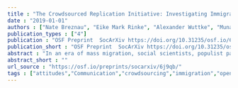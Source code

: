 ```yaml
---
title : "The Crowdsourced Replication Initiative: Investigating Immigration and Social Policy Preferences. Executive Report"
date : "2019-01-01"
authors : ["Nate Breznau", "Eike Mark Rinke", "Alexander Wuttke", "Muna Adem", "Jule Adriaans", "Amalia Alvarez-Benjumea", "Henrik Kenneth Andersen", "Daniel Auer", "Flavio Azevedo", "Oke Bahnsen", "Dave Balzer", "Gerrit Bauer", "Paul Bauer", "Markus Baumann", "Sharon Baute", "Verena Benoit", "Carl Berning", "Julian Bernauer", "Anna Berthold", "Felix Bethke", "Thomas Biegert", "Katharina Blinzler", "Johannes Blumenberg", "Thijs Bol", "Licia Bobzien", "Andrea Bohman", "Amie Bostic", "Zuzanna Brzozowska", "Katharina Burgdorf", "Kaspar Burger", "Kathrin Busch", "Juan Carlos Castillo", "Nathan Chan", "Pablo Christmann", "Roxanne Connelly", "Christian S. Czymara", "Elena Damian", "Achim Edelmann", "Alejandro Ecker", "Maureen A. Eger", "Simon Ellerbrock", "Anna Forke", "Andrea Forster", "Konstantin Gavras", "Vernon Gayle", "Chris Gaasendam", "Theresa Gessler", "Timo Gnambs", "Amelie Godefroidt", "Alexander Greinert", "Martin Gross", "Max Gromping", "Stefan Gruber", "Tobias Gummer", "Andreas Hadjar", "Jan Paul Heisig", "Sebastian Hellmeier", "Stefanie Heyne", "Magdalena Hirsch", "Mikael Hjerm", "Oshrat Hochman", "Jan H. Hoffler", "Andreas Hovermann", "Nora Huth", "Sophia Hunger", "Christian Hunkler", "Zsofia Ignacz", "Laura Jacobs", "Jannes Jacobsen", "Bastian Jaeger", "Sebastian Jungkunz", "Nils Jungmann", "Mathias Kauff", "Manuel Kleinert", "Julia Klinger", "Jan-Philipp Kolb", "Marta Kolczynska", "John Kuk", "Katharina Kunissen", "Dafina Kurti", "Philipp M. Lersch", "Lea-Maria Lobel", "Philipp Lutscher", "Matthias Mader", "Joan Madia", "Natalia Malancu", "Luis Maldonado", "Helge Marahrens", "Nicole Martin", "Paul Martinez", "Jochen Mayerl", "Oscar Jose Mayorga", "Patricia McManus", "Cecil Meeusen", "Daniel Meierrieks", "Jonathan Mellon", "Friedolin Merhout", "Samuel Merk", "Daniel Meyer", "Leticia Micheli", "Jonathan Mijs", "Cristobal Moya", "Marcel Neunhoeffer", "Daniel Nust", "Olav Nygard", "Fabian Ochsenfeld", "Gunnar Otte", "Anna Pechenkina", "Christopher Prosser", "Louis Raes", "Kevin Ralston", "Miguel Ramos", "Arne Roets", "Jonathan Rogers", "Guido Ropers", "Robin Samuel", "Gregor Sand", "Ariela Schachter", "Merlin Schaeffer", "David Schieferdecker", "Elmar Schlueter", "Katja Schmidt", "Regine Schmidt", "Alexander Schmidt-Catran", "Claudia Schmiedeberg", "Jurgen Schneider", "Martijn Schoonvelde", "Julia Schulte-Cloos", "Sandy Schumann", "Reinhard Schunck", "Jurgen Schupp", "Julian Seuring", "Henning Silber", "Willem Sleegers", "Nico Sonntag", "Alexander Staudt", "Nadia Steiber", "Nils Steiner", "Sebastian Sternberg", "Dieter Stiers", "Erich Striessnig", "Dragana Stojmenovska", "Nora Storz", "Anne-Kathrin Stroppe", "Janna Teltemann", "Andrey Tibajev", "Brian B. Tung", "Giacomo Vagni", "Jasper Van Assche", "Meta {van der Linden}", "Jolanda {van der Noll}", "Arno Van Hootegem", "Stefan Vogtenhuber", "Fieke M. A. Wagemans", "Kyle Wagner", "Nadja Wehl", "Hannah Werner", "Brenton M. Wiernik", "Fabian Winter", "Christof Wolf", "Yuki Yamada", "Bjorn Zakula", "Conrad Ziller", "Stefan Zins", "Nan Zhang", "Tomasz Zoltak", "Hung H. V. Nguyen"]
publication_types : ["4"]
publication : "OSF Preprint  SocArXiv https://doi.org/10.31235/osf.io/6j9qb"
publication_short : "OSF Preprint  SocArXiv https://doi.org/10.31235/osf.io/6j9qb"
abstract : "In an era of mass migration, social scientists, populist parties and social movements raise concerns over the future of immigration-destination societies. What impacts does this have on policy and social solidarity? Comparative cross-national research, relying mostly on secondary data, has findings in different directions. There is a threat of selective model reporting and lack of replicability. The heterogeneity of countries obscures attempts to clearly define data-generating models. P-hacking and HARKing lurk among standard research practices in this area. This project employs crowdsourcing to address these issues. It draws on replication, deliberation, meta-analysis and harnessing the power of many minds at once. The Crowdsourced Replication Initiative carries two main goals, (a) to better investigate the linkage between immigration and social policy preferences across countries, and (b) to develop crowdsourcing as a social science method. The Executive Report provides short reviews of the area of social policy preferences and immigration, and the methods and impetus behind crowdsourcing plus a description of the entire project. Three main areas of findings will appear in three papers, that are registered as PAPs or in process."
abstract_short : ""
url_source : "https://osf.io/preprints/socarxiv/6j9qb/"
tags : ["attitudes","Communication","crowdsourcing","immigration","open science","Political Science","replication","Social and Behavioral Sciences","Social Statistics","Sociology"]
---
```

